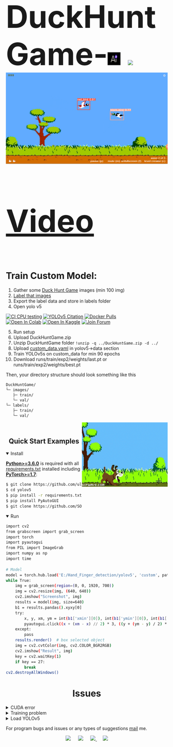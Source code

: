 <h1 style="font-size:10vw"> DuckHuntGame-<img src="https://github.com/SOURAB-BAPPA/DuckHuntGame-AI/blob/main/ai.gif" width=40 height=40 />  <img src="https://user-images.githubusercontent.com/73097560/115834477-dbab4500-a447-11eb-908a-139a6edaec5c.gif">
<img src="https://github.com/SOURAB-BAPPA/DuckHuntGame-AI/blob/main/DuckHunt.png" >
   
[Video](https://photos.app.goo.gl/ensQAaN13FhL1gGY6)

# Train Custom Model:
1. Gather some [Duck Hunt Game](https://duckhuntjs.com/index.html) images (min 100 img)
2. [Label that images](https://www.makesense.ai/)
3. Export the label data and store in labels folder
4. Open yolo v5
<div>
   <a href="https://github.com/ultralytics/yolov5/actions"><img src="https://github.com/ultralytics/yolov5/workflows/CI%20CPU%20testing/badge.svg" alt="CI CPU testing"></a>
   <a href="https://zenodo.org/badge/latestdoi/264818686"><img src="https://zenodo.org/badge/264818686.svg" alt="YOLOv5 Citation"></a>
   <a href="https://hub.docker.com/r/ultralytics/yolov5"><img src="https://img.shields.io/docker/pulls/ultralytics/yolov5?logo=docker" alt="Docker Pulls"></a>
   <br>
   <a href="https://colab.research.google.com/github/ultralytics/yolov5/blob/master/tutorial.ipynb"><img src="https://colab.research.google.com/assets/colab-badge.svg" alt="Open In Colab"></a>
   <a href="https://www.kaggle.com/ultralytics/yolov5"><img src="https://kaggle.com/static/images/open-in-kaggle.svg" alt="Open In Kaggle"></a>
   <a href="https://join.slack.com/t/ultralytics/shared_invite/zt-w29ei8bp-jczz7QYUmDtgo6r6KcMIAg"><img src="https://img.shields.io/badge/Slack-Join_Forum-blue.svg?logo=slack" alt="Join Forum"></a>
</div>

5. Run setup
6. Upload DuckHuntGame.zip
7. Unzip DuckHuntGame folder ```!unzip -q ../DuckHuntGame.zip -d ../```
8. Upload [custom_data.yaml](https://github.com/SOURAB-BAPPA/DuckHuntGame-AI/blob/main/custom_data.yaml) in yolov5->data section
9. Train YOLOv5s on custom_data for min 90 epochs
10. Download runs/train/exp2/weights/last.pt or runs/train/exp2/weights/best.pt

 
Then, your directory structure should look something like this

```
DuckHuntGame/
└─ images/
   ├─ train/
   └─ val/
└─ labels/
   ├─ train/
   └─ val/
```

<img alt="Coding Gif" src="https://github.com/SOURAB-BAPPA/DuckHuntGame-AI/blob/main/duck-hunt.gif" height="200" align="right"/>
<br/>

## <div align="center">Quick Start Examples</div> 

<details open>
<summary>Install</summary>

[**Python>=3.6.0**](https://www.python.org/) is required with all
[requirements.txt](https://github.com/ultralytics/yolov5/blob/master/requirements.txt) installed including
[**PyTorch>=1.7**](https://pytorch.org/get-started/locally/):
<!-- $ sudo apt update && apt install -y libgl1-mesa-glx libsm6 libxext6 libxrender-dev -->

```bash
$ git clone https://github.com/ultralytics/yolov5
$ cd yolov5
$ pip install -r requirements.txt
$ pip install PyAutoGUI
$ git clone https://github.com/SOURAB-BAPPA/DuckHuntGame-AI/blob/main/last.pt
```

</details>
<details open>
<summary>Run</summary>

```bash
import cv2
from grabscreen import grab_screen
import torch
import pyautogui
from PIL import ImageGrab
import numpy as np
import time

# Model
model = torch.hub.load('E:/Hand_Finger_detection/yolov5', 'custom', path='D:/last.pt', source='local')  # local repo  
while True:
    img = grab_screen(region=(0, 0, 1920, 700))
    img = cv2.resize(img, (640, 640))
    cv2.imshow("Screenshot", img)
    results = model(img, size=640)
    b1 = results.pandas().xyxy[0]
    try:
        x, y, xm, ym = int(b1['xmin'][0]), int(b1['ymin'][0]), int(b1['xmax'][0]), int(b1['ymax'][0])
        pyautogui.click((x + (xm - x) // 2) * 3, ((y + (ym - y) / 2) * 35) // 32)
    except:
        pass
    results.render()  # box selected object
    img = cv2.cvtColor(img, cv2.COLOR_BGR2RGB)
    cv2.imshow("Result", img)
    key = cv2.waitKey(1)
    if key == 27:
        break
cv2.destroyAllWindows()
```

</details>

# <div align="center">Issues</div>

<details close>
<summary>CUDA error</summary>
  
1. [Select based on your system](https://pytorch.org/)
2. Update graphics driver
3. This command must run successfully if solved CUDA problem
  ```
  import torch
  torch.zeros(1).cuda()
  ```
 [Not Solved](https://stackoverflow.com/questions/60987997/why-torch-cuda-is-available-returns-false-even-after-installing-pytorch-with/61034368#61034368)
 
</details>
<details close>
<summary>Training problem</summary>
  
[Support video](https://www.youtube.com/watch?v=GRtgLlwxpc4)
 
</details>
<details close>
<summary>Load YOLOv5</summary>
  
[Load YOLOv5 from PyTorch Hub](https://github.com/ultralytics/yolov5/issues/36)
 
</details>

For program bugs and issues or any types of suggestions [mail](mailto:maitysourab@gmail.com) me.

<div align="center">
   <a href = "https://www.linkedin.com/in/sourab-maity-4551061b8/"><img src="https://img.icons8.com/cute-clipart/45/000000/linkedin.png"/></a>
   <img width="3%" />
   <a href = "https://twitter.com/maity_sourab"><img src="https://img.icons8.com/cotton/45/000000/twitter.png"/></a>
    <img width="3%" />
    <a href="https://github.com/SOURAB-BAPPA">
        <img src="https://img.icons8.com/nolan/64/github.png" width="5%"/>
    </a>
    <img width="3%" />
    <a href="https://stackoverflow.com/users/13909768/sourab-maity">
        <img src="https://img.icons8.com/color/48/000000/stackoverflow.png"/>
    </a>
</div>
